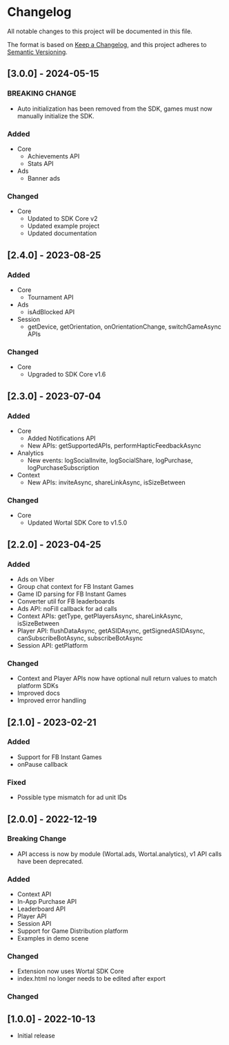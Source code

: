 # Changelog
All notable changes to this project will be documented in this file.

The format is based on [Keep a Changelog](https://keepachangelog.com/en/1.0.0/),
and this project adheres to [Semantic Versioning](https://semver.org/spec/v2.0.0.html).

## [3.0.0] - 2024-05-15
### BREAKING CHANGE
- Auto initialization has been removed from the SDK, games must now manually initialize the SDK.

### Added
- Core
  - Achievements API
  - Stats API
- Ads
  - Banner ads

### Changed
- Core
  - Updated to SDK Core v2
  - Updated example project
  - Updated documentation

## [2.4.0] - 2023-08-25
### Added
- Core
    - Tournament API
- Ads
    - isAdBlocked API
- Session
    - getDevice, getOrientation, onOrientationChange, switchGameAsync APIs

### Changed
- Core
    - Upgraded to SDK Core v1.6

## [2.3.0] - 2023-07-04
### Added
- Core
    - Added Notifications API
    - New APIs: getSupportedAPIs, performHapticFeedbackAsync
- Analytics
    - New events: logSocialInvite, logSocialShare, logPurchase, logPurchaseSubscription
- Context
    - New APIs: inviteAsync, shareLinkAsync, isSizeBetween

### Changed
- Core
    - Updated Wortal SDK Core to v1.5.0

## [2.2.0] - 2023-04-25
### Added
- Ads on Viber
- Group chat context for FB Instant Games
- Game ID parsing for FB Instant Games
- Converter util for FB leaderboards
- Ads API: noFill callback for ad calls
- Context APIs: getType, getPlayersAsync, shareLinkAsync, isSizeBetween
- Player API: flushDataAsync, getASIDAsync, getSignedASIDAsync, canSubscribeBotAsync, subscribeBotAsync
- Session API: getPlatform

### Changed
- Context and Player APIs now have optional null return values to match platform SDKs
- Improved docs
- Improved error handling

## [2.1.0] - 2023-02-21
### Added
- Support for FB Instant Games
- onPause callback

### Fixed
- Possible type mismatch for ad unit IDs

## [2.0.0] - 2022-12-19
### Breaking Change
- API access is now by module (Wortal.ads, Wortal.analytics), v1 API calls have been deprecated.

### Added
- Context API
- In-App Purchase API
- Leaderboard API
- Player API
- Session API
- Support for Game Distribution platform
- Examples in demo scene

### Changed
- Extension now uses Wortal SDK Core
- index.html no longer needs to be edited after export

### Changed

## [1.0.0] - 2022-10-13
- Initial release
